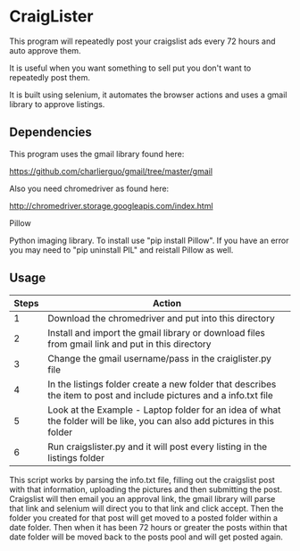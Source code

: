CraigLister
===========

This program will repeatedly post your craigslist ads every 72 hours and auto approve them.

It is useful when you want something to sell put you don't want to repeatedly post them.

It is built using selenium, it automates the browser actions and uses a gmail library to approve listings.

Dependencies
------------

This program uses the gmail library found here:

https://github.com/charlierguo/gmail/tree/master/gmail

Also you need chromedriver as found here:

http://chromedriver.storage.googleapis.com/index.html

Pillow

Python imaging library. To install use "pip install Pillow".
If you have an error you may need to "pip uninstall PIL" and reistall Pillow as well.

Usage
-----

| Steps | Action |
--------|--------|
| 1 | Download the chromedriver and put into this directory |
| 2 | Install and import the gmail library or download files from gmail link and put in this directory |
| 3 | Change the gmail username/pass in the craiglister.py file
| 4 | In the listings folder create a new folder that describes the item to post and include pictures and a info.txt file |
| 5 | Look at the Example - Laptop folder for an idea of what the folder will be like, you can also add pictures in this folder |
| 6 | Run craigslister.py and it will post every listing in the listings folder |

This script works by parsing the info.txt file, filling out the craigslist post with that information, uploading the pictures and then submitting the post. Craigslist will then email you an approval link, the gmail library will parse that link and selenium will direct you to that link and click accept. Then the folder you created for that post will get moved to a posted folder within a date folder. Then when it has been 72 hours or greater the posts within that date folder will be moved back to the posts pool and will get posted again.
